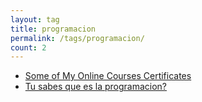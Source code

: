 ```yaml
---
layout: tag
title: programacion
permalink: /tags/programacion/
count: 2
---
```


- [Some of My Online Courses Certificates](https://samirpaulb.github.io/blog-jekyll/posts/some-of-my-online-courses-certificates/)
- [Tu sabes que es la programacion?](https://ricardoveronica.github.io/posts/tu-sabes-que-es-la-programacion/)
